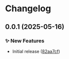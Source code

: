 # Changelog

## 0.0.1 (2025-05-16)


### ✨ New Features

* Initial release ([82aa7cf](https://github.com/gensx-inc/ts-function-decorator/commit/82aa7cf64335c683e47d3b9d58619c6e566b429d))
